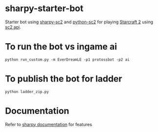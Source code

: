 # sharpy-starter-bot
Starter bot using  [sharpy-sc2](https://github.com/DrInfy/sharpy-sc2/wiki) and [python-sc2](https://github.com/BurnySc2/python-sc2) for playing [Starcraft 2](https://starcraft2.com/en-us/) using [sc2 api](https://github.com/Blizzard/s2client-api).

# To run the bot vs ingame ai
`python run_custom.py -m EverDreamLE -p1 protossbot -p2 ai`

# To publish the bot for ladder
`python ladder_zip.py`

# Documentation 
Refer to [sharpy documentation](https://github.com/DrInfy/sharpy-sc2/wiki) for features
